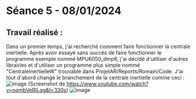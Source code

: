 # **Séance 5 - 08/01/2024**
## Travail réalisé :
Dans un premier temps, j'ai recherché comment faire fonctionner la centrale inertielle. Après avoir essayé sans succés de faire fonctionner le programme exemple nommé MPU6050_dmp6, j'ai décidé d'utiliser d'autres librairies et d'utiliser un programme plus simple nommé "CentraleInertielleW" trouvable dans ProjetAR/Reports/Romain/Code.
J'ai tout d'abord changé le branchement de la centrale inertielle comme ceci : 
![image](https://github.com/TibaudoRomain/ProjetAR/assets/146826729/5392acbd-87e4-4bf8-b411-c4c01ae7ba72) (Screenshot de https://www.youtube.com/watch?v=oqmbVeRlLgg&t=330s)
![image](https://github.com/TibaudoRomain/ProjetAR/assets/146826729/8151c6c4-6d2b-4461-a123-cea145e03bf4)





